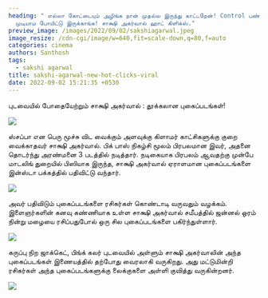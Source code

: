 ```yaml
---
heading: " எல்லா கோட்டையும் அழிங்க நான் முதல்ல இருந்து காட்டறேன்! Control பண்ண
  முடியாம போயிட்டு இருக்காங்க! சாக்ஷி அகர்வால் ஹாட் கிளிக்ஸ்."
preview_image: /images/2022/09/02/sakshiagarwal.jpeg
image_resize: /cdn-cgi/image/w=640,fit=scale-down,q=80,f=auto
categories: cinema
authors: Santhosh
tags:
  - sakshi agarwal
title: sakshi-agarwal-new-hot-clicks-viral
date: 2022-09-02 15:21:35 +0530
---
```

புடவையில் போதையேற்றும் சாக்ஷி அகர்வால் : தூக்கலான புகைப்படங்கள்!

![](/images/2022/09/02/sakshi-agarwal-new-hot-clicks-viral.jpeg)

ஸ்சப்பா என பெரு மூச்சு விட வைக்கும் அளவுக்கு கிளாமர் காட்சிகளுக்கு குறை வைக்காதவர் சாக்ஷி அகர்வால். பிக் பாஸ் நிகழ்சி மூலம் பிரபலமான இவர், அதனை தொடர்ந்து அரண்மனை 3  படத்தில் நடித்தார்.  நடிகையாக பிரபலம் ஆவதற்கு முன்பே மாடலிங் துறையில் பிஸியாக இருந்த, சாக்ஷி அகர்வால் ஏராளமான புகைப்படங்களை இன்ஸ்டா பக்கத்தில் பதிவிட்டு வந்தார். 

![](/images/2022/09/02/sakshi-agarwal-new-hot-clicks-viral2.jpeg)

அவர் பதிவிடும் புகைப்படங்களை ரசிகர்கள் கொண்டாடி வருவதும் வழக்கம். இளைஞர்களின் கனவு கண்ணியாக உள்ள சாக்ஷி அகர்வால் சமீபத்தில் ஜன்னல் ஒரம் நின்று மழையை ரசிப்பதுபோல் ஒரு சில புகைப்படங்களை பகிர்ந்துள்ளார். 

![](/images/2022/09/02/sakshi-agarwal-new-hot-clicks-viral4.jpeg)

கருப்பு நிற ஜாக்கெட், பிங்க் கலர் புடவையில் அள்ளும் சாக்ஷி அகர்வாலின் அந்த புகைப்படங்கள் இணையத்தில் தற்போது வைரலாகி வருகிறது. அது மட்டுமின்றி ரசிகர்கள் அந்த புகைப்படங்களுக்கு லைக்குகளை அள்ளி குவித்து வருகின்றனர்.

![](/images/2022/09/02/sakshi-agarwal-new-hot-clicks-viral6.jpeg)